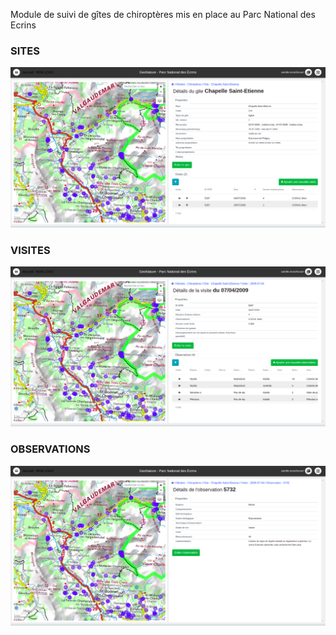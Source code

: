 Module de suivi de gîtes de chiroptères mis en place au Parc National des Ecrins

### SITES 

![Sites](chiro-01.png)

### VISITES

![Visites](chiro-02.png)

### OBSERVATIONS

![Observations](chiro-03.png)
